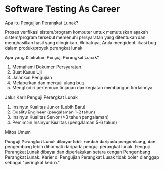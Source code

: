 <h1>Software Testing As Career</h1>

Apa itu Pengujian Perangkat Lunak?

Proses verifikasi sistem/program komputer untuk memutuskan apakah sistem/program tersebut memenuhi persyaratan yang ditentukan dan menghasilkan hasil yang diinginkan.
Akibatnya, Anda mengidentifikasi bug dalam produk/proyek perangkat lunak

Apa yang Dilakukan Penguji Perangkat Lunak?

1. Memahami Dokumen Persyaratan
2. Buat Kasus Uji
3. Jalankan Pengujian
4. Melaporkan dan menguji ulang bug
5. Menghadiri pertemuan tinjauan dan kegiatan membangun tim lainnya

Jalur Karir Penguji Perangkat Lunak

1. Insinyur Kualitas Junior (Lebih Baru)
2. Quality Engineer (pengalaman 1-2 tahun)
3. Insinyur Kualitas Senior (>3 tahun pengalaman)
4. Pemimpin Insinyur Kualitas (pengalaman 5-6 tahun)

Mitos Umum

Penguji Perangkat Lunak dibayar lebih rendah daripada pengembang, dan pengembang lebih dihormati daripada penguji perangkat lunak. Penguji Perangkat Lunak dibayar dan diperlakukan setara dengan Pengembang Perangkat Lunak. Karier di Pengujian Perangkat Lunak tidak boleh dianggap sebagai "peringkat kedua."